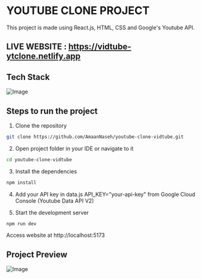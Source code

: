 # YOUTUBE CLONE PROJECT

This project is made using React.js, HTML, CSS and Google's Youtube API.

## LIVE WEBSITE : https://vidtube-ytclone.netlify.app

## Tech Stack

![Image](https://github.com/user-attachments/assets/ca208b2c-9883-404e-b9f4-07eb52896f2b)

## Steps to run the project

1. Clone the repository

```bash
git clone https://github.com/AmaanNaseh/youtube-clone-vidtube.git
```

2. Open project folder in your IDE or navigate to it

```bash
cd youtube-clone-vidtube
```

3. Install the dependencies

```bash
npm install
```

4. Add your API key in data.js API_KEY="your-api-key" from Google Cloud Console (Youtube Data API V2)

5. Start the development server

```bash
npm run dev
```

Access website at http://localhost:5173

## Project Preview

![Image](https://github.com/user-attachments/assets/d71c06af-e83c-4a8a-aa17-7b12235cec27)
